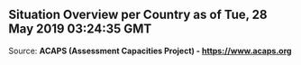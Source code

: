 ## Situation Overview per Country as of Tue, 28 May 2019 03:24:35 GMT

Source: **ACAPS (Assessment Capacities Project) - https://www.acaps.org**